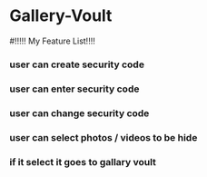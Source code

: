  # Gallery-Voult
#!!!!! My Feature List!!!!
### user can create security code
### user can enter security code
### user can change security code
### user can select photos / videos to be hide
### if it select it goes to gallary voult
